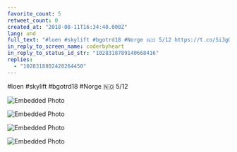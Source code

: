 ```yaml
---
favorite_count: 5
retweet_count: 0
created_at: "2018-08-11T16:34:40.000Z"
lang: und
full_text: "#loen #skylift #bgotrd18 #Norge 🇳🇴 5/12 https://t.co/Si3gGzS0Ff"
in_reply_to_screen_name: coderbyheart
in_reply_to_status_id_str: "1028318789140668416"
replies:
  - "1028318802428264450"
---
```


#loen #skylift #bgotrd18 #Norge 🇳🇴 5/12

<div class="gallery gallery-4">

![Embedded Photo](https://twitter-media-coderbyheart.s3.eu-north-1.amazonaws.com/1028318796111650821-DkVN-4uX4AEpLO5.jpg)

![Embedded Photo](https://twitter-media-coderbyheart.s3.eu-north-1.amazonaws.com/1028318796111650821-DkVOAXuW0AIulNN.jpg)

![Embedded Photo](https://twitter-media-coderbyheart.s3.eu-north-1.amazonaws.com/1028318796111650821-DkVOB1bXoAAOlOe.jpg)

![Embedded Photo](https://twitter-media-coderbyheart.s3.eu-north-1.amazonaws.com/1028318796111650821-DkVOJZqXcAELAyE.jpg)

</div>
